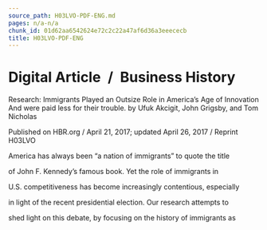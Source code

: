 ```yaml
---
source_path: H03LVO-PDF-ENG.md
pages: n/a-n/a
chunk_id: 01d62aa6542624e72c2c22a47af6d36a3eeececb
title: H03LVO-PDF-ENG
---
```

# Digital Article / Business History

Research: Immigrants Played an Outsize Role in America’s Age of Innovation And were paid less for their trouble. by Ufuk Akcigit, John Grigsby, and Tom Nicholas

Published on HBR.org / April 21, 2017; updated April 26, 2017 / Reprint H03LVO

America has always been “a nation of immigrants” to quote the title

of John F. Kennedy’s famous book. Yet the role of immigrants in

U.S. competitiveness has become increasingly contentious, especially

in light of the recent presidential election. Our research attempts to

shed light on this debate, by focusing on the history of immigrants as
